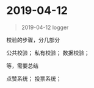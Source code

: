 2019-04-12
==================================================
> 2019-04-12 logger

校验的步骤，分几部分

公共校验；
私有校验；
数据校验；

等，需要总结

点赞系统；
投票系统；

